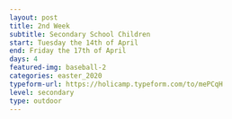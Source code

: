 ```yaml
---
layout: post
title: 2nd Week
subtitle: Secondary School Children
start: Tuesday the 14th of April
end: Friday the 17th of April
days: 4
featured-img: baseball-2
categories: easter_2020
typeform-url: https://holicamp.typeform.com/to/mePCqH
level: secondary
type: outdoor
---
```

